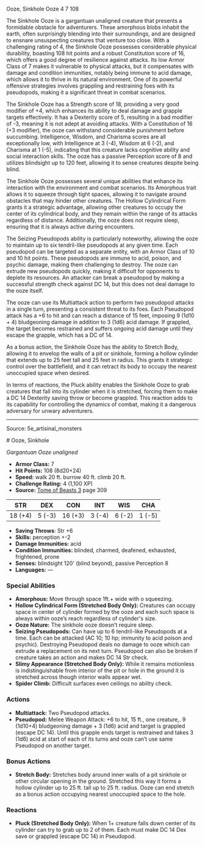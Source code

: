 <MonsterName/>Ooze, Sinkhole</MonsterName>
<CreatureType/>Ooze</CreatureType>
<CR/>4</CR>
<AC/>7</AC>
<HP/>108</HP>
<summary>The Sinkhole Ooze is a gargantuan unaligned creature that presents a formidable obstacle for adventurers. These amorphous blobs inhabit the earth, often surprisingly blending into their surroundings, and are designed to ensnare unsuspecting creatures that venture too close. With a challenging rating of 4, the Sinkhole Ooze possesses considerable physical durability, boasting 108 hit points and a robust Constitution score of 16, which offers a good degree of resilience against attacks. Its low Armor Class of 7 makes it vulnerable to physical attacks, but it compensates with damage and condition immunities, notably being immune to acid damage, which allows it to thrive in its natural environment. One of its powerful offensive strategies involves grappling and restraining foes with its pseudopods, making it a significant threat in combat scenarios.</summary>

<detail>

The Sinkhole Ooze has a Strength score of 18, providing a very good modifier of +4, which enhances its ability to deal damage and grapple targets effectively. It has a Dexterity score of 5, resulting in a bad modifier of -3, meaning it is not adept at avoiding attacks. With a Constitution of 16 (+3 modifier), the ooze can withstand considerable punishment before succumbing. Intelligence, Wisdom, and Charisma scores are all exceptionally low, with Intelligence at 3 (-4), Wisdom at 6 (-2), and Charisma at 1 (-5), indicating that this creature lacks cognitive ability and social interaction skills. The ooze has a passive Perception score of 8 and utilizes blindsight up to 120 feet, allowing it to sense creatures despite being blind.

The Sinkhole Ooze possesses several unique abilities that enhance its interaction with the environment and combat scenarios. Its Amorphous trait allows it to squeeze through tight spaces, allowing it to navigate around obstacles that may hinder other creatures. The Hollow Cylindrical Form grants it a strategic advantage, allowing other creatures to occupy the center of its cylindrical body, and they remain within the range of its attacks regardless of distance. Additionally, the ooze does not require sleep, ensuring that it is always active during encounters.

The Seizing Pseudopods ability is particularly noteworthy, allowing the ooze to maintain up to six tendril-like pseudopods at any given time. Each pseudopod can be targeted as a separate entity, with an Armor Class of 10 and 10 hit points. These pseudopods are immune to acid, poison, and psychic damage, making them challenging to destroy. The ooze can extrude new pseudopods quickly, making it difficult for opponents to deplete its resources. An attacker can break a pseudopod by making a successful strength check against DC 14, but this does not deal damage to the ooze itself. 

The ooze can use its Multiattack action to perform two pseudopod attacks in a single turn, presenting a consistent threat to its foes. Each Pseudopod attack has a +6 to hit and can reach a distance of 15 feet, imposing 9 (1d10 + 4) bludgeoning damage in addition to 3 (1d6) acid damage. If grappled, the target becomes restrained and suffers ongoing acid damage until they escape the grapple, which has a DC of 14.

As a bonus action, the Sinkhole Ooze has the ability to Stretch Body, allowing it to envelop the walls of a pit or sinkhole, forming a hollow cylinder that extends up to 25 feet tall and 25 feet in radius. This grants it strategic control over the battlefield, and it can retract its body to occupy the nearest unoccupied space when desired. 

In terms of reactions, the Pluck ability enables the Sinkhole Ooze to grab creatures that fall into its cylinder when it is stretched, forcing them to make a DC 14 Dexterity saving throw or become grappled. This reaction adds to its capability for controlling the dynamics of combat, making it a dangerous adversary for unwary adventurers.</detail>



---

Source: 5e_artisinal_monsters

<statblock>
# Ooze, Sinkhole

*Gargantuan* *Ooze* *unaligned*

- **Armor Class:** 7
- **Hit Points:** 108 (8d20+24)
- **Speed:** walk 20 ft. burrow 40 ft. climb 20 ft.
- **Challenge Rating:** 4 (1,100 XP)
- **Source:** [Tome of Beasts 3](https://koboldpress.com/kpstore/product/tome-of-beasts-3-for-5th-edition/) page 309

| STR | DEX | CON | INT | WIS | CHA |
| --- | --- | --- | --- | --- | --- |
| 18 (+4) | 5 (-3) | 16 (+3) | 3 (-4) | 6 (-2) | 1 (-5) |

- **Saving Throws**: Str +6
- **Skills:** perception +-2
- **Damage Immunities:** acid 
- **Condition Immunities:** blinded, charmed, deafened, exhausted, frightened, prone
- **Senses:** blindsight 120' (blind beyond), passive Perception 8
- **Languages:** —

### Special Abilities

- **Amorphous:** Move through space 1ft.+ wide with o squeezing.
- **Hollow Cylindrical Form (Stretched Body Only):** Creatures can occupy space in center of cylinder formed by the ooze and each such space is always within ooze’s reach regardless of cylinder's size.
- **Ooze Nature:** The sinkhole ooze doesn’t require sleep.
- **Seizing Pseudopods:** Can have up to 6 tendril-like Pseudopods at a time. Each can be attacked (AC 10; 10 hp; immunity to acid poison and psychic). Destroying Pseudopod deals no damage to ooze which can extrude a replacement on its next turn. Pseudopod can also be broken if creature takes an action and makes DC 14 Str check.
- **Slimy Appearance (Stretched Body Only):** While it remains motionless is indistinguishable from interior of the pit or hole in the ground it is stretched across though interior walls appear wet.
- **Spider Climb:** Difficult surfaces even ceilings no ability check.

### Actions

- **Multiattack:** Two Pseudopod attacks.
- **Pseudopod:** Melee Weapon Attack: +6 to hit, 15 ft., one creature,. 9 (1d10+4) bludgeoning damage + 3 (1d6) acid and target is grappled (escape DC 14). Until this grapple ends target is restrained and takes 3 (1d6) acid at start of each of its turns and ooze can’t use same Pseudopod on another target.

### Bonus Actions

- **Stretch Body:** Stretches body around inner walls of a pit sinkhole or other circular opening in the ground. Stretched this way it forms a hollow cylinder up to 25 ft. tall up to 25 ft. radius. Ooze can end stretch as a bonus action occupying nearest unoccupied space to the hole.

### Reactions

- **Pluck (Stretched Body Only):** When 1+ creature falls down center of its cylinder can try to grab up to 2 of them. Each must make DC 14 Dex save or grappled (escape DC 14) in Pseudopod.


</statblock>


